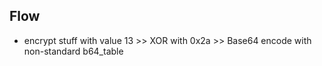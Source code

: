 
## Flow
- encrypt stuff with value 13 >> XOR with 0x2a >> Base64 encode with non-standard b64_table
